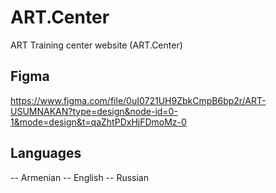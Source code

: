 # ART.Center
ART Training center website (ART.Center)

## Figma 
https://www.figma.com/file/0uI0721UH9ZbkCmpB6bp2r/ART-USUMNAKAN?type=design&node-id=0-1&mode=design&t=qaZhtPDxHjFDmoMz-0


## Languages

-- Armenian
-- English
-- Russian